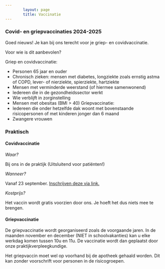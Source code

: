 ```yaml
---
        layout: page
        title: Vaccinatie
---
```


### Covid- en griepvaccinaties 2024-2025

Goed nieuws! Je kan bij ons terecht voor je griep- en covidvaccinatie.

Voor wie is dit aanbevolen?

Griep en covidvaccinatie: 

- Personen 65 jaar en ouder
- Chronisch zieken: mensen met diabetes, longziekte zoals ernstig astma of COPD, lever- of nierziekte, spierziekte, hartziekte
- Mensen met verminderde weerstand (of hiermee samenwonend)
- Iedereen die in de gezondheidssector werkt
- Wie verblijft in zorginstelling
- Mensen met obesitas (BMI > 40)
Griepvaccinatie: 
- Iedereen die onder hetzelfde dak woont met bovenstaande risicopersonen of met kinderen jonger dan 6 maand
- Zwangere vrouwen

### Praktisch

#### Covidvaccinatie

*Waar?*

Bij ons in de praktijk (Uitsluitend voor patiënten!)

*Wanneer?*

Vanaf 23 september. [Inschrijven deze via link.](https://forms.gle/Nz4CjoK7tKWYsEMK7)

*Kostprijs?*

Het vaccin wordt gratis voorzien door ons. Je hoeft het dus niets mee te brengen.

#### Griepvaccinatie

De griepvaccinatie wordt georganiseerd zoals de voorgaande jaren. In de maanden november en december (NIET in schoolvakanties) kan u elke werkdag komen tussen 10u en 11u. De vaccinatie wordt dan geplaatst door onze praktijkverpleegkundige.

Het griepvaccin moet wel op voorhand bij de apotheek gehaald worden. Dit kan zonder voorschrift voor personen in de risicogroepen.
